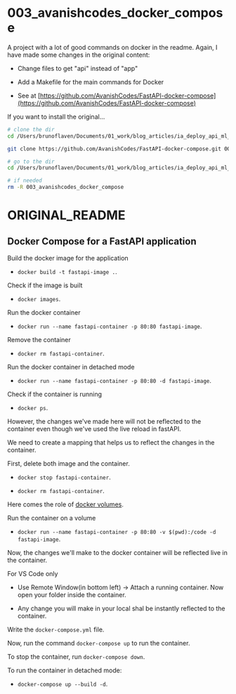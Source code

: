 # 003_avanishcodes_docker_compose

A project with a lot of good commands on docker in the readme. Again, I have made some changes in the original content:
- Change files to get "api" instead of "app"
- Add a Makefile for the main commands for Docker

- See at [https://github.com/AvanishCodes/FastAPI-docker-compose](https://github.com/AvanishCodes/FastAPI-docker-compose)

If you want to install the original...

```bash
# clone the dir
cd /Users/brunoflaven/Documents/01_work/blog_articles/ia_deploy_api_ml_architecture/advanced_docker_compose_fastapi/

git clone https://github.com/AvanishCodes/FastAPI-docker-compose.git 003_avanishcodes_docker_compose

# go to the dir
cd /Users/brunoflaven/Documents/01_work/blog_articles/ia_deploy_api_ml_architecture/advanced_docker_compose_fastapi/003_avanishcodes_docker_compose/

# if needed
rm -R 003_avanishcodes_docker_compose

```

# ORIGINAL_README

## Docker Compose for a FastAPI application

Build the docker image for the application

- `docker build -t fastapi-image .`.

Check if the image is built

- `docker images`.

Run the docker container

- `docker run --name fastapi-container -p 80:80 fastapi-image`.

Remove the container

- `docker rm fastapi-container`.

Run the docker container in detached mode

- `docker run --name fastapi-container -p 80:80 -d fastapi-image`.

Check if the container is running

- `docker ps`.

However, the changes we've made here will not be reflected to the container even though we've used the live reload in fastAPI.

We need to create a mapping that helps us to reflect the changes in the container.

First, delete both image and the container.

- `docker stop fastapi-container`.

- `docker rm fastapi-container`.

Here comes the role of [docker volumes](https://docs.docker.com/storage/volumes/).

Run the container on a volume

- `docker run --name fastapi-container -p 80:80 -v $(pwd):/code -d fastapi-image`.

Now, the changes we'll make to the docker container will be reflected live in the container.

For VS Code only

- Use Remote Window(in bottom left) -> Attach a running container. Now open your folder inside the container.

- Any change you will make in your local shal be instantly reflected to the container.

Write the `docker-compose.yml` file.

Now, run the command `docker-compose up` to run the container.

To stop the container, run `docker-compose down`.

To run the container in detached mode:

- `docker-compose up --build -d`.
